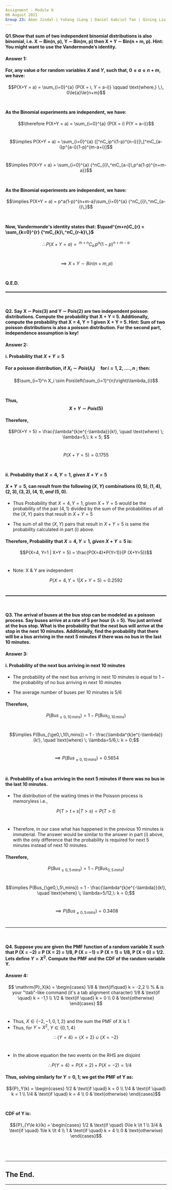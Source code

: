 ```yaml
---
Assignment - Module 6
06 August 2021
Group 23: Aman Jindal | Yuhang Jiang | Daniel Gabriel Tan | Qining Liu
---
```


#### Q1.Show that sum of two independent binomial distributions is also binomial, i.e. X ∼ Bin(n, p), Y ∼ Bin(m, p) then X + Y ∼ Bin(n + m, p). Hint: You might want to use the Vandermonde’s identity.<br>

#### Answer 1:

#### For, any value $a$ for random variables $X$ and $Y$, such that, $0\le{a}\le{n+m}$, we have:
$$P(X+Y = a) = \sum_{i=0}^{a} {P(X = i, Y = a-i)} \qquad \text{where,} \,\, 0\le{a}\le{n+m}$$ <br>

#### As the Binomial experiments are independent, we have:

$$\therefore P(X+Y = a) = \sum_{i=0}^{a} {P(X = i) P(Y = a-i)}$$ <br>

$$\implies P(X+Y = a) = \sum_{i=0}^{a} {[^nC_ip^i(1-p)^{n-i}}]\,[^mC_{a-i}p^{a-i}(1-p)^{m-a+i}]$$ <br>

$$\implies P(X+Y = a) = \sum_{i=0}^{a} {^nC_{i}\,^mC_{a-i}\,p^a(1-p)^{n+m-a}}$$ <br>

#### As the Binomial experiments are independent, we have:

$$\implies P(X+Y = a) = p^a(1-p)^{n+m-a}\sum_{i=0}^{a} {^nC_{i}\,^mC_{a-i}\,}$$ <br>

#### Now, Vandermonde's identity states that: $\quad^{m+n}C_{r} = \sum_{k=0}^{r} {^mC_{k}\,^nC_{r-k}\,}$ <br>

$$\therefore P(X+Y = a) =\,^{m+n}C_{a}\, p^a(1-p)^{n+m-a}$$ <br>

$$\implies X+Y \sim Bin(n+m, p)  $$ <br>

#### Q.E.D.

<hr style="height:1.5px;color:black;background-color:black"><br>

#### Q2. Say X ∼ Pois(3) and Y ∼ Pois(2) are two independent poisson distributions. Compute the probability that X + Y = 5. Additionally, compute the probability that X = 4, Y = 1 given X + Y = 5. Hint: Sum of two poisson distributions is also a poisson distribution. For the second part, independence assumption is key! <br>

#### Answer 2:

#### i. Probability that $X + Y = 5$

#### For a poisson distribution, if $X_i \sim Pois(\lambda_i) \quad \text{for}\, i= 1,2,....,n \;$; then:

$$\sum_{i=1}^n X_i \sim Pois\left(\sum_{i=1}^{n}\right)\lambda_{i}$$ <br>

#### Thus, $$X+Y \sim Pois(5)$$ 

#### Therefore,

$$P(X+Y = 5) = \frac{\lambda^{k}e^{-\lambda}}{k!}, \quad \text{where} \; \lambda=5,\: k = 5; $$ <br>

$$P(X+Y = 5) = 0.1755 $$ <br>

#### ii. Probability that $X = 4, Y = 1, \; given \; X + Y = 5$

#### $X + Y = 5,$ can result from the following $(X,Y)$ combinations $(0,5), (1,4), (2,3), (3,2), (4,1), and\; (5,0).$

- Thus Probability that $X = 4, Y = 1, \; given \; X + Y = 5$ would be the probability of the pair $(4, 1)$ divided by the sum of the probabilities of all the $(X,Y)$ pairs that result in $X + Y = 5$ <br>

- The sum of all the $(X,Y)$ pairs that result in $X + Y = 5$ is same the probability calculated in part (i) above.

#### Therefore, Probability that $X = 4, Y = 1, \; given \; X + Y = 5$ is:

$$P(X=4, Y=1 | X+Y = 5) = \frac{P(X=4)*P(Y=1)}{P (X+Y=5)}$$ <br>

- Note: X & Y are independent

$$P(X=4, Y=1 | X+Y = 5) = 0.2592$$ <br>

<hr style="height:1.5px;color:black;background-color:black"><br>

#### Q3. The arrival of buses at the bus stop can be modeled as a poisson process. Say buses arrive at a rate of 5 per hour (λ = 5). You just arrived at the bus stop. What is the probability that the next bus will arrive at the stop in the next 10 minutes. Additionally, find the probability that there will be a bus arriving in the next 5 minutes if there was no bus in the last 10 minutes.<br>

#### Answer 3:

#### i. Probability of the next bus arriving in next 10 minutes

- The probability of the next bus arriving in next 10 minutes is equal to $1 - \text{the probability of no bus arriving in next 10 minutes}$ 

- The average number of buses per 10 minutes is $5/6$

#### Therefore, 

$$P(Bus_{\ge0,\,10\,mins}) = 1 - P(Bus_{0,\,10\,mins})$$ <br>

$$\implies P(Bus_{\ge0,\,10\,mins}) = 1 - \frac{\lambda^{k}e^{-\lambda}}{k!}, \quad \text{where} \; \lambda=5/6,\: k = 0;$$ <br>

$$\implies P(Bus_{\ge0,\,10\,mins}) = 0.5654$$ <br>

#### ii. Probability of a bus arriving in the next 5 minutes if there was no bus in the last 10 minutes.

- The distribution of the waiting times in the Poisson process is memoryless i.e., 

$$P(T>t+s|T>s)=P(T>t)$$ <br>

- Therefore, in our case what has happened in the previous 10 minutes is immaterial. The answer would be similar to the answer in part (i) above, with the only difference that the probability is required for next 5 minutes instead of next 10 minutes.

#### Therefore, 

$$P(Bus_{\ge0,\,5\,mins}) = 1 - P(Bus_{0,\,5\,mins})$$ <br>

$$\implies P(Bus_{\ge0,\,5\,mins}) = 1 - \frac{\lambda^{k}e^{-\lambda}}{k!}, \quad \text{where} \; \lambda=5/12,\: k = 0;$$ <br>

$$\implies P(Bus_{\ge0,\,5\,mins}) = 0.3408$$ <br>

<hr style="height:1.5px;color:black;background-color:black"><br>

#### Q4. Suppose you are given the PMF function of a random variable X such that P (X = −2) = P (X = 2) = 1/8, P (X = −1) = P (X = 1) = 1/8, P (X = 0) = 1/2. Lets define $Y = X^2$. Compute the PMF and the CDF of the random variable Y.<br>

#### Answer 4:

$$
\mathrm{P}_X(k) = \begin{cases}
    1/8 & \text{if\quad} k = -2,2 \\ % & is your "\tab"-like command (it's a tab alignment character)
    1/8 & \text{if \quad} k = -1,1 \\
    1/2 & \text{if \quad} k = 0 \\
    0 & \text{otherwise}
\end{cases}
$$ <br>

- Thus, $X \in \{-2, -1, 0, 1, 2\}$  and the sum the PMF of X is 1
- Thus, for $Y = X^2$, $Y \in \{0, 1, 4\}$

$$\therefore \{Y=4\} = \{X=2\} \cup \{X=-2\}$$ <br>

- In the above equation the two events on the RHS are disjoint
  
  $$\therefore P(Y=4) = P(X=2) + P(X=-2) = 1/4$$

#### Thus, solving similarly for $Y = 0, 1$; we get the PMF of Y as:

$${P}_Y(k) = \begin{cases}
    1/2 & \text{if \quad} k = 0 \\
    1/4 & \text{if \quad} k = 1 \\
    1/4 & \text{if \quad} k = 4 \\
    0 & \text{otherwise}
\end{cases}$$ <br>

#### CDF of Y is:

$${P}_{Y\le k}(k) = \begin{cases}
    1/2 & \text{if \quad}  0\le k \lt 1 \\ 
    3/4 & \text{if \quad}  1\le k \lt 4 \\
    1 & \text{if \quad}  k = 4 \\
    0 & \text{otherwise}
\end{cases}$$ <br>

<br>

---
## The End.
---


